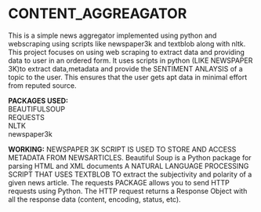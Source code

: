 # CONTENT_AGGREAGATOR
This is a simple news aggregator implemented using python and webscraping using scripts like newspaper3k and textblob along with nltk.
This project focuses on using web scraping  to extract data and providing data to user in an ordered form.
It uses scripts  in python (LIKE NEWSPAPER 3K)to extract data,metadata and provide the SENTIMENT ANLAYSIS of a topic to the user.
This ensures that the user gets apt data in minimal effort from reputed source.

**PACKAGES USED:**</br>
    BEAUTIFULSOUP</br>
    REQUESTS</br>
    NLTK</br>
    newspaper3k</br>

**WORKING:**
    NEWSPAPER 3K SCRIPT IS USED TO STORE AND ACCESS  METADATA FROM NEWSARTICLES.
    Beautiful Soup is a Python package for parsing HTML and XML documents
    A NATURAL LANGUAGE PROCESSING SCRIPT THAT USES TEXTBLOB TO  extract the subjectivity and polarity of a given  news article.
    The requests PACKAGE allows you to send HTTP requests using Python.
    The HTTP request returns a Response Object with all the response data (content, encoding, status, etc).
